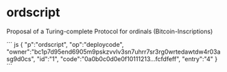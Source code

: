 # ordscript
Proposal of a Turing-complete Protocol for ordinals (Bitcoin-Inscriptions)


´´´ js
{
"p":"ordscript",
"op":"deploycode",
"owner":"bc1p7d95end6905m9pskzvvlv3sn7uhrr7sr3rg0wrtedawtdw4r03asg9d0cs",
"id":"1",
"code":"0a0b0c0d0e0f10111213...fcfdfeff",
"entry":"4"
}
´´´


